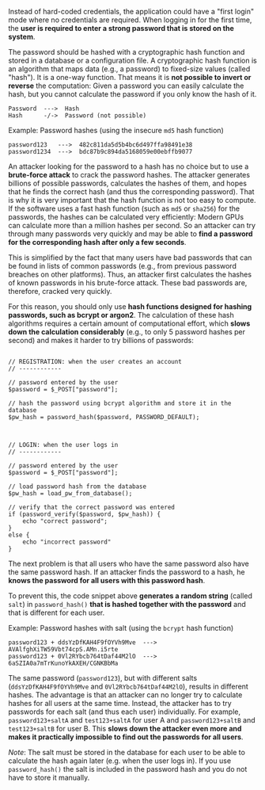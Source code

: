 Instead of hard-coded credentials, the application could have a "first login" mode where no credentials are required. When logging in for the first time, the **user is required to enter a strong password that is stored on the system**.

The password should be hashed with a cryptographic hash function and stored in a database or a configuration file. A cryptographic hash function is an algorithm that maps data (e.g., a password) to fixed-size values (called "hash"). It is a one-way function. That means it is **not possible to invert or reverse** the computation: Given a password you can easily calculate the hash, but you cannot calculate the password if you only know the hash of it.

```
Password  --->  Hash
Hash      -/->  Password (not possible)
```

Example: Password hashes (using the insecure `md5` hash function)

```
password123   --->  482c811da5d5b4bc6d497ffa98491e38
password1234  --->  bdc87b9c894da5168059e00ebffb9077
```

An attacker looking for the password to a hash has no choice but to use a **brute-force attack** to crack the password hashes. The attacker generates billions of possible passwords, calculates the hashes of them, and hopes that he finds the correct hash (and thus the corresponding password). That is why it is very important that the hash function is not too easy to compute. If the software uses a fast hash function (such as `md5` or `sha256`) for the passwords, the hashes can be calculated very efficiently: Modern GPUs can calculate more than a million hashes per second. So an attacker can try through many passwords very quickly and may be able to **find a password for the corresponding hash after only a few seconds**.

This is simplified by the fact that many users have bad passwords that can be found in lists of common passwords (e.g., from previous password breaches on other platforms). Thus, an attacker first calculates the hashes of known passwords in his brute-force attack. These bad passwords are, therefore, cracked very quickly.

For this reason, you should only use **hash functions designed for hashing passwords, such as bcrypt or argon2**. The calculation of these hash algorithms requires a certain amount of computational effort, which **slows down the calculation considerably** (e.g., to only 5 password hashes per second) and makes it harder to try billions of passwords:

<pre class="language-php line-numbers"><code>
// REGISTRATION: when the user creates an account
// ------------

// password entered by the user
$password = $_POST["password"];

// hash the password using bcrypt algorithm and store it in the database
$pw_hash = password_hash($password, PASSWORD_DEFAULT);



// LOGIN: when the user logs in
// ------------

// password entered by the user
$password = $_POST["password"];

// load password hash from the database
$pw_hash = load_pw_from_database();

// verify that the correct password was entered
if (password_verify($password, $pw_hash)) {
    echo "correct password";
}
else {
    echo "incorrect password"
}
</code></pre>

The next problem is that all users who have the same password also have the same password hash. If an attacker finds the password to a hash, he **knows the password for all users with this password hash**.

To prevent this, the code snippet above **generates a random string** (called `salt`) in `password_hash()` **that is hashed together with the password** and that is different for each user.

Example: Password hashes with salt (using the `bcrypt` hash function)

```
password123 + ddsYzDfKAH4F9fOYVh9Mve  --->  AVAlfghXiTW59Vbt74cpS.AMn.i5rte
password123 + 0Vl2RYbcb764tDaf44M2lO  --->  6aSZIA0a7mTrKunoYkAXEH/CGNKBbMa
```

The same password (`password123`), but with different salts (`ddsYzDfKAH4F9fOYVh9Mve` and `0Vl2RYbcb764tDaf44M2lO`), results in different hashes. The advantage is that an attacker can no longer try to calculate hashes for all users at the same time. Instead, the attacker has to try passwords for each salt (and thus each user) individually. For example, `password123+saltA` and `test123+saltA` for user A and `password123+saltB` and `test123+saltB` for user B. This **slows down the attacker even more and makes it practically impossible to find out the passwords for all users**.

*Note*: The salt must be stored in the database for each user to be able to calculate the hash again later (e.g. when the user logs in). If you use `password_hash()` the salt is included in the password hash and you do not have to store it manually.
